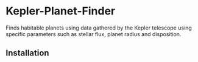 # Kepler-Planet-Finder
Finds habitable planets using data gathered by the Kepler telescope using specific parameters such as stellar flux, planet radius and disposition.
## Installation
